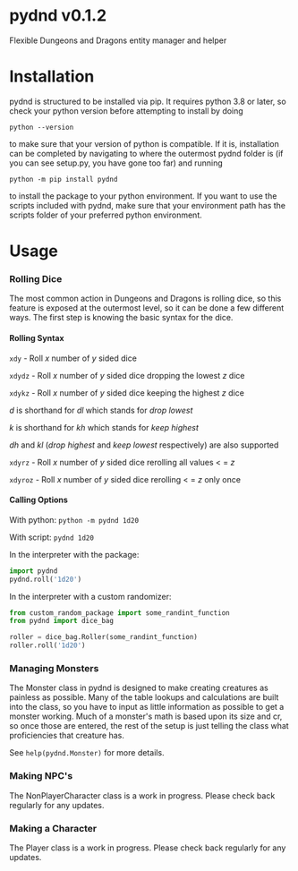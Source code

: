 # pydnd v0.1.2
Flexible Dungeons and Dragons entity manager and helper
# Installation
pydnd is structured to be installed via pip. It requires python 3.8 or later,
so check your python version before attempting to install by doing

`python --version`

to make sure that your version of python is compatible. If it is, installation
can be completed by navigating to where the outermost pydnd folder is (if you
can see setup.py, you have gone too far) and running

`python -m pip install pydnd`

to install the package to your python environment. If you want to use the
scripts included with pydnd, make sure that your environment path has the
scripts folder of your preferred python environment.
# Usage
### Rolling Dice
The most common action in Dungeons and Dragons is rolling dice, so this feature
is exposed at the outermost level, so it can be done a few different ways.
The first step is knowing the basic syntax for the dice.
#### Rolling Syntax
`xdy` - Roll _x_ number of _y_ sided dice

`xdydz` - Roll _x_ number of _y_ sided dice dropping the lowest _z_ dice

`xdykz` - Roll _x_ number of _y_ sided dice keeping the highest _z_ dice

_d_ is shorthand for _dl_ which stands for _drop lowest_

_k_ is shorthand for _kh_ which stands for _keep highest_

_dh_ and _kl_ (_drop highest_ and _keep lowest_ respectively) are also supported

`xdyrz` - Roll _x_ number of _y_ sided dice rerolling all values < = _z_

`xdyroz` - Roll _x_ number of _y_ sided dice rerolling < = _z_ only once
#### Calling Options
With python: `python -m pydnd 1d20`

With script: `pydnd 1d20`

In the interpreter with the package: 

```python
import pydnd
pydnd.roll('1d20')
```

In the interpreter with a custom randomizer:

```python
from custom_random_package import some_randint_function
from pydnd import dice_bag

roller = dice_bag.Roller(some_randint_function)
roller.roll('1d20')
```

### Managing Monsters
The Monster class in pydnd is designed to make creating creatures as painless
as possible. Many of the table lookups and calculations are built into the
class, so you have to input as little information as possible to get a monster
working. Much of a monster's math is based upon its size and cr, so once those
are entered, the rest of the setup is just telling the class what
proficiencies that creature has.

See `help(pydnd.Monster)` for more details.

### Making NPC's
The NonPlayerCharacter class is a work in progress. Please check back
regularly for any updates.

### Making a Character
The Player class is a work in progress. Please check back regularly for any
updates.

